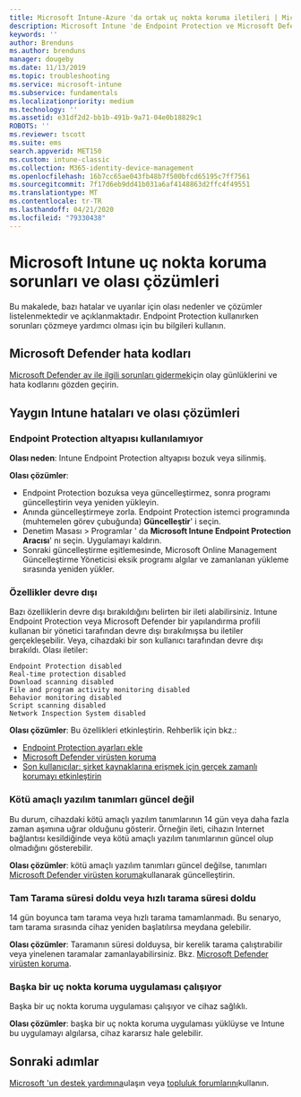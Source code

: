 ```yaml
---
title: Microsoft Intune-Azure 'da ortak uç nokta koruma iletileri | Microsoft Docs
description: Microsoft Intune 'de Endpoint Protection ve Microsoft Defender kullanırken ve sorun giderirken ortak iletilere ve olası çözüme bakın.
keywords: ''
author: Brenduns
ms.author: brenduns
manager: dougeby
ms.date: 11/13/2019
ms.topic: troubleshooting
ms.service: microsoft-intune
ms.subservice: fundamentals
ms.localizationpriority: medium
ms.technology: ''
ms.assetid: e31df2d2-bb1b-491b-9a71-04e0b18829c1
ROBOTS: ''
ms.reviewer: tscott
ms.suite: ems
search.appverid: MET150
ms.custom: intune-classic
ms.collection: M365-identity-device-management
ms.openlocfilehash: 16b7cc65ae043fb48b7f500bfcd65195c7ff7561
ms.sourcegitcommit: 7f17d6eb9dd41b031a6af4148863d2ffc4f49551
ms.translationtype: MT
ms.contentlocale: tr-TR
ms.lasthandoff: 04/21/2020
ms.locfileid: "79330438"
---
```

# <a name="endpoint-protection-issues-and-possible-solutions-in-microsoft-intune"></a>Microsoft Intune uç nokta koruma sorunları ve olası çözümleri

Bu makalede, bazı hatalar ve uyarılar için olası nedenler ve çözümler listelenmektedir ve açıklanmaktadır. Endpoint Protection kullanırken sorunları çözmeye yardımcı olması için bu bilgileri kullanın.

## <a name="microsoft-defender-error-codes"></a>Microsoft Defender hata kodları

[Microsoft Defender av ile ilgili sorunları gidermek](https://docs.microsoft.com/windows/security/threat-protection/windows-defender-antivirus/troubleshoot-windows-defender-antivirus)için olay günlüklerini ve hata kodlarını gözden geçirin.

## <a name="common-intune-errors-and-possible-resolutions"></a>Yaygın Intune hataları ve olası çözümleri

### <a name="endpoint-protection-engine-unavailable"></a>Endpoint Protection altyapısı kullanılamıyor

**Olası neden**: Intune Endpoint Protection altyapısı bozuk veya silinmiş.

**Olası çözümler**:

- Endpoint Protection bozuksa veya güncelleştirmez, sonra programı güncelleştirin veya yeniden yükleyin.
- Anında güncelleştirmeye zorla. Endpoint Protection istemci programında (muhtemelen görev çubuğunda) **Güncelleştir**' i seçin.
- Denetim Masası > Programlar ' da **Microsoft Intune Endpoint Protection Aracısı**' nı seçin. Uygulamayı kaldırın.
- Sonraki güncelleştirme eşitlemesinde, Microsoft Online Management Güncelleştirme Yöneticisi eksik programı algılar ve zamanlanan yükleme sırasında yeniden yükler.

### <a name="features-are-disabled"></a>Özellikler devre dışı

Bazı özelliklerin devre dışı bırakıldığını belirten bir ileti alabilirsiniz. Intune Endpoint Protection veya Microsoft Defender bir yapılandırma profili kullanan bir yönetici tarafından devre dışı bırakılmışsa bu iletiler gerçekleşebilir. Veya, cihazdaki bir son kullanıcı tarafından devre dışı bırakıldı. Olası iletiler:

`Endpoint Protection disabled`  
`Real-time protection disabled`  
`Download scanning disabled`  
`File and program activity monitoring disabled`  
`Behavior monitoring disabled`  
`Script scanning disabled`  
`Network Inspection System disabled`  

**Olası çözümler**: Bu özellikleri etkinleştirin. Rehberlik için bkz.:

- [Endpoint Protection ayarları ekle](../protect/endpoint-protection-configure.md)
- [Microsoft Defender virüsten koruma](../configuration/device-restrictions-windows-10.md#microsoft-defender-antivirus)
- [Son kullanıcılar: şirket kaynaklarına erişmek için gerçek zamanlı korumayı etkinleştirin](../user-help/turn-on-defender-windows.md)

### <a name="malware-definitions-out-of-date"></a>Kötü amaçlı yazılım tanımları güncel değil

Bu durum, cihazdaki kötü amaçlı yazılım tanımlarının 14 gün veya daha fazla zaman aşımına uğrar olduğunu gösterir. Örneğin ileti, cihazın Internet bağlantısı kesildiğinde veya kötü amaçlı yazılım tanımlarının güncel olup olmadığını gösterebilir.

**Olası çözümler**: kötü amaçlı yazılım tanımları güncel değilse, tanımları [Microsoft Defender virüsten koruma](../configuration/device-restrictions-windows-10.md#microsoft-defender-antivirus)kullanarak güncelleştirin.

### <a name="full-scan-overdue-or-quick-scan-overdue"></a>Tam Tarama süresi doldu veya hızlı tarama süresi doldu

14 gün boyunca tam tarama veya hızlı tarama tamamlanmadı. Bu senaryo, tam tarama sırasında cihaz yeniden başlatılırsa meydana gelebilir.

**Olası çözümler**: Taramanın süresi dolduysa, bir kerelik tarama çalıştırabilir veya yinelenen taramalar zamanlayabilirsiniz. Bkz. [Microsoft Defender virüsten koruma](../configuration/device-restrictions-windows-10.md#microsoft-defender-antivirus).

### <a name="another-endpoint-protection-application-running"></a>Başka bir uç nokta koruma uygulaması çalışıyor

Başka bir uç nokta koruma uygulaması çalışıyor ve cihaz sağlıklı.

**Olası çözümler**: başka bir uç nokta koruma uygulaması yüklüyse ve Intune bu uygulamayı algılarsa, cihaz kararsız hale gelebilir.

## <a name="next-steps"></a>Sonraki adımlar

[Microsoft 'un destek yardımına](get-support.md)ulaşın veya [topluluk forumlarını](https://social.technet.microsoft.com/Forums/en-US/home?category=microsoftintune)kullanın.
